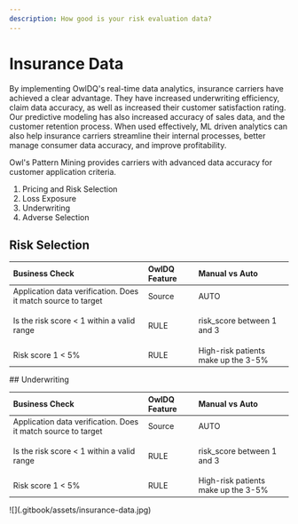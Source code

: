 ```yaml
---
description: How good is your risk evaluation data?
---
```


# Insurance Data

By implementing OwlDQ's real-time data analytics, insurance carriers have achieved a clear advantage. They have increased underwriting efficiency, claim data accuracy, as well as increased their customer satisfaction rating. Our predictive modeling has also increased accuracy of sales data, and the customer retention process.  When used effectively, ML driven analytics can also help insurance carriers streamline their internal processes, better manage consumer data accuracy, and improve profitability. 

Owl's Pattern Mining provides carriers with advanced data accuracy for customer application criteria.

1. Pricing and Risk Selection
2. Loss Exposure
3. Underwriting
4. Adverse Selection

## Risk Selection

<table>
  <thead>
    <tr>
      <th style="text-align:left">Business Check</th>
      <th style="text-align:left">OwlDQ Feature</th>
      <th style="text-align:left">Manual vs Auto</th>
    </tr>
  </thead>
  <tbody>
    <tr>
      <td style="text-align:left">Application data verification. Does it match source to target</td>
      <td
      style="text-align:left">Source</td>
        <td style="text-align:left">AUTO</td>
    </tr>
    <tr>
      <td style="text-align:left">
        <p>Is the risk score &lt; 1 within a valid range</p>
        <p></p>
      </td>
      <td style="text-align:left">RULE</td>
      <td style="text-align:left">risk_score between 1 and 3</td>
    </tr>
    <tr>
      <td style="text-align:left">Risk score 1 &lt; 5%</td>
      <td style="text-align:left">RULE</td>
      <td style="text-align:left">High-risk patients make up the 3-5%</td>
    </tr>
  </tbody>
</table>## Underwriting

<table>
  <thead>
    <tr>
      <th style="text-align:left">Business Check</th>
      <th style="text-align:left">OwlDQ Feature</th>
      <th style="text-align:left">Manual vs Auto</th>
    </tr>
  </thead>
  <tbody>
    <tr>
      <td style="text-align:left">Application data verification. Does it match source to target</td>
      <td
      style="text-align:left">Source</td>
        <td style="text-align:left">AUTO</td>
    </tr>
    <tr>
      <td style="text-align:left">
        <p>Is the risk score &lt; 1 within a valid range</p>
        <p></p>
      </td>
      <td style="text-align:left">RULE</td>
      <td style="text-align:left">risk_score between 1 and 3</td>
    </tr>
    <tr>
      <td style="text-align:left">Risk score 1 &lt; 5%</td>
      <td style="text-align:left">RULE</td>
      <td style="text-align:left">High-risk patients make up the 3-5%</td>
    </tr>
  </tbody>
</table>![](.gitbook/assets/insurance-data.jpg)





